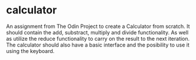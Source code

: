 # calculator

An assignment from The Odin Project to create a Calculator from scratch. It should contain the add, substract, multiply and divide functionality. As well as utilize the reduce functionality to carry on the result to the next iteration. The calculator should also have a basic interface and the posibility to use it using the keyboard.